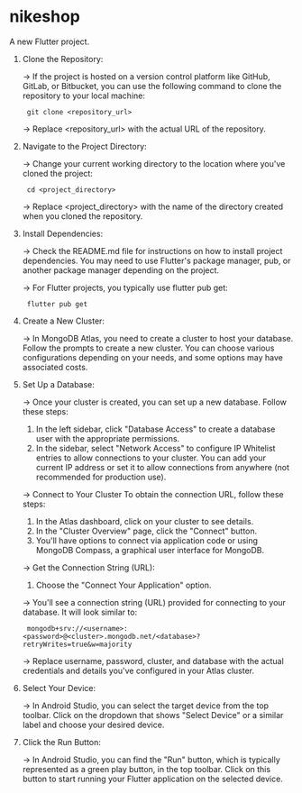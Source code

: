 # nikeshop 
A new Flutter project.


1. Clone the Repository:

    -> If the project is hosted on a version control platform like GitHub, GitLab, or Bitbucket, you can use the following command to clone the repository to your local machine:

        git clone <repository_url>

   -> Replace <repository_url> with the actual URL of the repository.


2. Navigate to the Project Directory:

    -> Change your current working directory to the location where you've cloned the project:

        cd <project_directory>

    -> Replace <project_directory> with the name of the directory created when you cloned the repository.


3. Install Dependencies:

    -> Check the README.md file for instructions on how to install project dependencies. You may need to use Flutter's package manager, pub, or another package manager depending on the project.

    -> For Flutter projects, you typically use flutter pub get:

        flutter pub get


4. Create a New Cluster:

   -> In MongoDB Atlas, you need to create a cluster to host your database. Follow the prompts to create a new cluster. You can choose various configurations depending on your needs, and some options may have associated costs.
           

5. Set Up a Database:

   -> Once your cluster is created, you can set up a new database. Follow these steps:

   1. In the left sidebar, click "Database Access" to create a database user with the appropriate permissions.
   2. In the sidebar, select "Network Access" to configure IP Whitelist entries to allow connections to your cluster. You can add your current IP address or set it to allow connections from anywhere (not recommended for production use).

   -> Connect to Your Cluster To obtain the connection URL, follow these steps:

   1. In the Atlas dashboard, click on your cluster to see details.
   2. In the "Cluster Overview" page, click the "Connect" button.
   3. You'll have options to connect via application code or using MongoDB Compass, a graphical user interface for MongoDB.

   -> Get the Connection String (URL):

   1. Choose the "Connect Your Application" option.

   -> You'll see a connection string (URL) provided for connecting to your database. It will look similar to:
   
        mongodb+srv://<username>:<password>@<cluster>.mongodb.net/<database>?retryWrites=true&w=majority

   -> Replace username, password, cluster, and database with the actual credentials and details you've configured in your Atlas cluster.


6. Select Your Device:

   -> In Android Studio, you can select the target device from the top toolbar. Click on the dropdown that shows "Select Device" or a similar label and choose your desired device.

7. Click the Run Button:

   -> In Android Studio, you can find the "Run" button, which is typically represented as a green play button, in the top toolbar. Click on this button to start running your Flutter application on the selected device.
